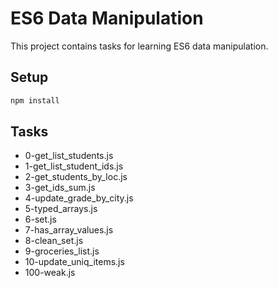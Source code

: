 # ES6 Data Manipulation

This project contains tasks for learning ES6 data manipulation.

## Setup
```bash
npm install
```

## Tasks
* 0-get_list_students.js
* 1-get_list_student_ids.js
* 2-get_students_by_loc.js
* 3-get_ids_sum.js
* 4-update_grade_by_city.js
* 5-typed_arrays.js
* 6-set.js
* 7-has_array_values.js
* 8-clean_set.js
* 9-groceries_list.js
* 10-update_uniq_items.js
* 100-weak.js
